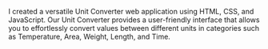 I created a versatile Unit Converter web application using HTML, CSS, and JavaScript.
Our Unit Converter provides a user-friendly interface that allows you to effortlessly convert values between different units in categories such as Temperature, Area, Weight, Length, and Time.
